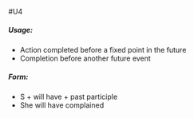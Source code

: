 #U4
##### Usage:
- Action completed before a fixed point in the future
- Completion before another future event
##### Form:
- S + will have + past participle
- She will have complained